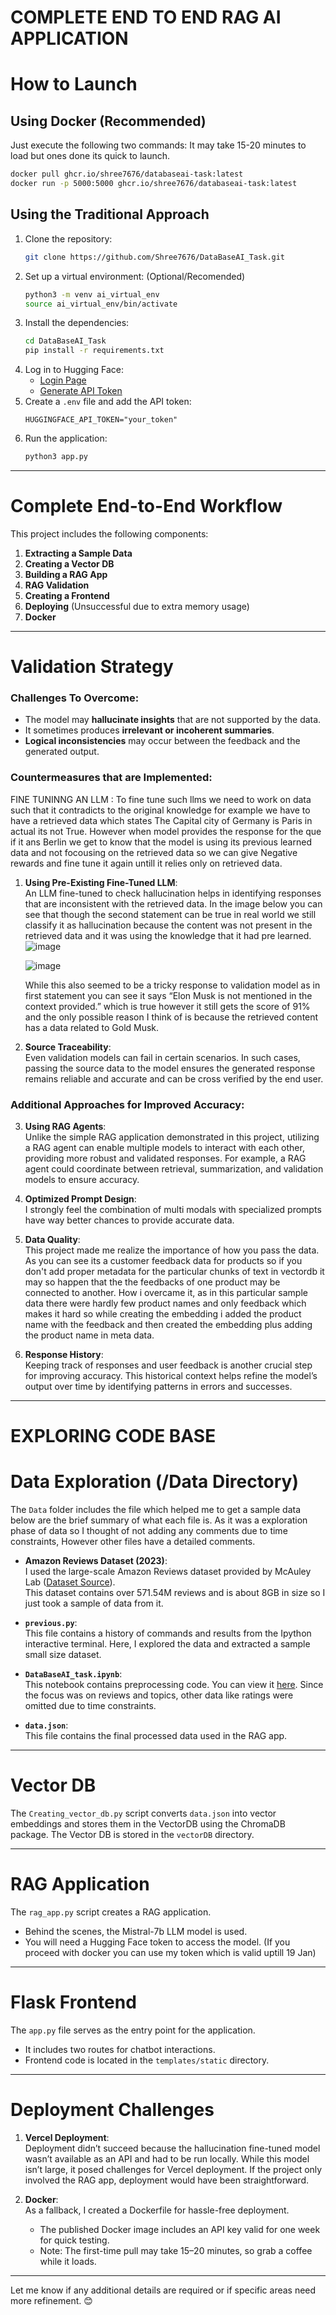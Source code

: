 # COMPLETE END TO END RAG AI APPLICATION

# How to Launch

## Using Docker (Recommended)

Just execute the following two commands:
It may take 15-20 minutes to load but ones done its quick to launch.

```bash
docker pull ghcr.io/shree7676/databaseai-task:latest
docker run -p 5000:5000 ghcr.io/shree7676/databaseai-task:latest
```

## Using the Traditional Approach

1. Clone the repository:
   ```bash
   git clone https://github.com/Shree7676/DataBaseAI_Task.git
   ```
2. Set up a virtual environment: (Optional/Recomended)
   ```bash
   python3 -m venv ai_virtual_env
   source ai_virtual_env/bin/activate
   ```
3. Install the dependencies:
   ```bash
   cd DataBaseAI_Task
   pip install -r requirements.txt
   ```
4. Log in to Hugging Face:
   - [Login Page](https://huggingface.co/login)
   - [Generate API Token](https://huggingface.co/settings/tokens)
5. Create a `.env` file and add the API token:
   ```env
   HUGGINGFACE_API_TOKEN="your_token"
   ```
6. Run the application:
   ```bash
   python3 app.py
   ```

---

# Complete End-to-End Workflow

This project includes the following components:

1. **Extracting a Sample Data**  
2. **Creating a Vector DB**  
3. **Building a RAG App**  
4. **RAG Validation**  
5. **Creating a Frontend**  
6. **Deploying** (Unsuccessful due to extra memory usage)  
7. **Docker**  

---

# Validation Strategy

### Challenges To Overcome:
- The model may **hallucinate insights** that are not supported by the data.  
- It sometimes produces **irrelevant or incoherent summaries**.  
- **Logical inconsistencies** may occur between the feedback and the generated output.  

### Countermeasures that are Implemented:

FINE TUNINNG AN LLM : To fine tune such llms we need to work on data such that it contradicts to the original knowledge for example we have to have a retrieved data which states The Capital city of Germany is Paris in actual its not True. However when model provides the response for the que if it ans Berlin we get to know that the model is using its previous learned data and not focousing on the retrieved data so we can give Negative rewards and fine tune it again untill it relies only on retrieved data.

1. **Using Pre-Existing Fine-Tuned LLM**:  
   An LLM fine-tuned to check hallucination helps in identifying responses that are inconsistent with the retrieved data. 
   In the image below you can see that though the second statement can be true in real world we still classify it as hallucination because the content was not present in the retrieved data and it was using the knowledge that it had pre learned.
   ![image](https://github.com/user-attachments/assets/9a606042-b0bb-4380-bc6c-cc0cebb7445c)

   ![image](https://github.com/user-attachments/assets/443fed57-e813-468f-9477-9547bbf76161)


	 While this also seemed to be a tricky response to validation model as in first statement you can see it says “Elon Musk is not mentioned in the context provided.” which is true however it still gets the score of 91% and the only possible reason I think of is because the retrieved content has a data related to Gold Musk.
 

3. **Source Traceability**:  
   Even validation models can fail in certain scenarios. In such cases, passing the source data to the model ensures the generated response remains reliable and accurate and can be cross verified by the end user.

### Additional Approaches for Improved Accuracy:
3. **Using RAG Agents**:  
   Unlike the simple RAG application demonstrated in this project, utilizing a RAG agent can enable multiple models to interact with each other, providing more robust and validated responses. For example, a RAG agent could coordinate between retrieval, summarization, and validation models to ensure accuracy.

4. **Optimized Prompt Design**:  
   I strongly feel the combination of multi modals with specialized prompts have way better chances to provide accurate data.

5. **Data Quality**:  
   This project made me realize the importance of how you pass the data. As you can see its a customer feedback data for products so if you don't add proper metadata for the particular chunks of text in vectordb it may so happen that the the feedbacks of one product may be connected to another.
	 How i overcame it, as in this particular sample data there were hardly few product names and only feedback which makes it hard so while creating the embedding i added the product name with the feedback and then created the embedding plus adding the product name in meta data.

6. **Response History**:  
   Keeping track of responses and user feedback is another crucial step for improving accuracy. This historical context helps refine the model’s output over time by identifying patterns in errors and successes.  

---

# EXPLORING CODE BASE

# Data Exploration (/Data Directory)

The `Data` folder includes the file which helped me to get a sample data below are the brief summary of what each file is. As it was a exploration phase of data so I thought of not adding any comments due to time constraints, However other files have a detailed comments.

- **Amazon Reviews Dataset (2023)**:  
  I used the large-scale Amazon Reviews dataset provided by McAuley Lab ([Dataset Source](https://amazon-reviews-2023.github.io/main.html)).  
  This dataset contains over 571.54M reviews and is about 8GB in size so I just took a sample of data from it.

- **`previous.py`**:  
  This file contains a history of commands and results from the Ipython interactive terminal. Here, I explored the data and extracted a sample small size dataset.

- **`DataBaseAI_task.ipynb`**:  
  This notebook contains preprocessing code. You can view it [here](https://gist.github.com/Shree7676/ec78c49e18445a063d735a61dffb91ec). Since the focus was on reviews and topics, other data like ratings were omitted due to time constraints.

- **`data.json`**:  
  This file contains the final processed data used in the RAG app.  

---

# Vector DB

The `Creating_vector_db.py` script converts `data.json` into vector embeddings and stores them in the VectorDB using the ChromaDB package. The Vector DB is stored in the `vectorDB` directory.  

---

# RAG Application

The `rag_app.py` script creates a RAG application.  
- Behind the scenes, the Mistral-7b LLM model is used.  
- You will need a Hugging Face token to access the model.  (If you proceed with docker you can use my token which is valid uptill 19 Jan)

---

# Flask Frontend

The `app.py` file serves as the entry point for the application.  
- It includes two routes for chatbot interactions.  
- Frontend code is located in the `templates/static` directory.  

---

# Deployment Challenges

1. **Vercel Deployment**:  
   Deployment didn’t succeed because the hallucination fine-tuned model wasn’t available as an API and had to be run locally. While this model isn’t large, it posed challenges for Vercel deployment. If the project only involved the RAG app, deployment would have been straightforward.  

2. **Docker**:  
   As a fallback, I created a Dockerfile for hassle-free deployment.  
   - The published Docker image includes an API key valid for one week for quick testing.  
   - Note: The first-time pull may take 15–20 minutes, so grab a coffee while it loads.  

---

Let me know if any additional details are required or if specific areas need more refinement. 😊
